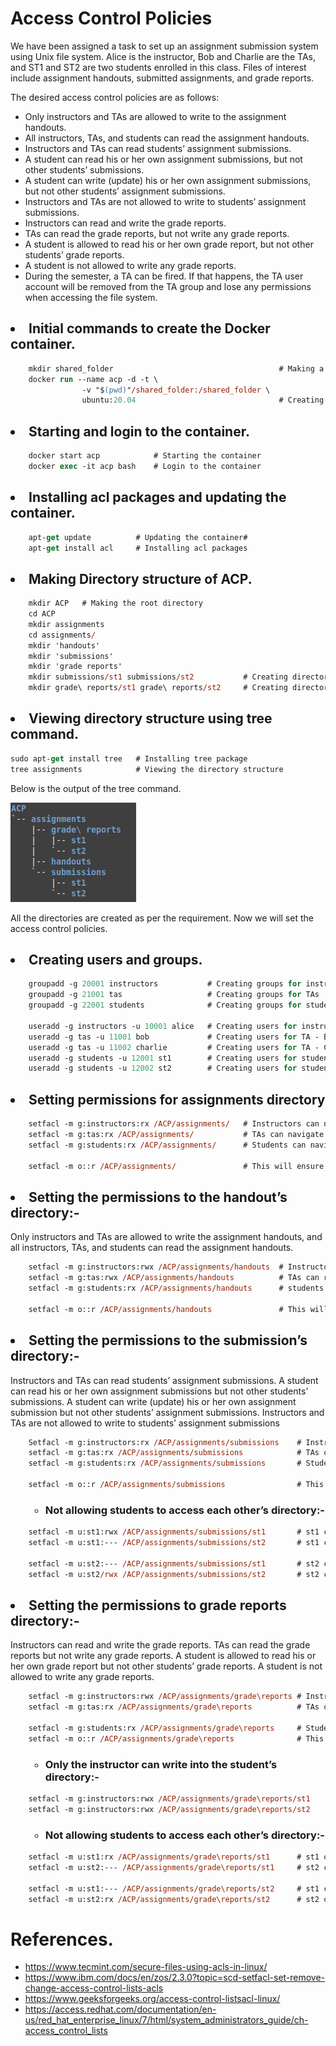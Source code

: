 # Access Control Policies

We have been assigned a task to set up an assignment submission system using Unix file system. Alice is the instructor, Bob and Charlie are the TAs, and ST1 and ST2 are two students enrolled in this class. Files of interest include assignment handouts, submitted assignments, and grade reports.  
   
The desired access control policies are as follows:
* Only instructors and TAs are allowed to write to the assignment handouts.
* All instructors, TAs, and students can read the assignment handouts.
* Instructors and TAs can read students’ assignment submissions.
* A student can read his or her own assignment submissions, but not other students’ submissions.
* A student can write (update) his or her own assignment submissions, but not other students’ assignment submissions.
* Instructors and TAs are not allowed to write to students’ assignment submissions.
* Instructors can read and write the grade reports.
* TAs can read the grade reports, but not write any grade reports.
* A student is allowed to read his or her own grade report, but not other students’ grade reports.
* A student is not allowed to write any grade reports.
* During the semester, a TA can be fired. If that happens, the TA user account will be removed from the TA group and lose any permissions when accessing the file system.

## <li> Initial commands to create the Docker container.
```ps 
    mkdir shared_folder                                     # Making a shared folder to share between host and container.
    docker run --name acp -d -t \   
                -v "$(pwd)"/shared_folder:/shared_folder \
                ubuntu:20.04                                # Creating the container.
```

## <li> Starting and login to the container.
```ps 
    docker start acp            # Starting the container
    docker exec -it acp bash    # Login to the container
``` 

## <li>Installing acl packages and updating the container.
```ps
    apt-get update          # Updating the container#  
    apt-get install acl     # Installing acl packages
```

## <li>Making Directory structure of ACP.
```ps
    mkdir ACP   # Making the root directory
    cd ACP
    mkdir assignments   
    cd assignments/
    mkdir 'handouts'
    mkdir 'submissions'
    mkdir 'grade reports'
    mkdir submissions/st1 submissions/st2           # Creating directories for students submissions
    mkdir grade\ reports/st1 grade\ reports/st2     # Creating directories for students grade reports
```

## <li>Viewing directory structure using tree command.
```ps
sudo apt-get install tree   # Installing tree package
tree assignments            # Viewing the directory structure
```
Below is the output of the tree command.

![image](directory%20structure.png)

All the directories are created as per the requirement. Now we will set the access control policies.

## <li>Creating users and groups.
```ps
    groupadd -g 20001 instructors           # Creating groups for instructors
    groupadd -g 21001 tas                   # Creating groups for TAs
    groupadd -g 22001 students              # Creating groups for students

    useradd -g instructors -u 10001 alice   # Creating users for instructor - Alice
    useradd -g tas -u 11001 bob             # Creating users for TA - Bob
    useradd -g tas -u 11002 charlie         # Creating users for TA - Charlie
    useradd -g students -u 12001 st1        # Creating users for student - ST1
    useradd -g students -u 12002 st2        # Creating users for student - ST2
```

## <li>Setting permissions for assignments directory
```ps
    setfacl -m g:instructors:rx /ACP/assignments/   # Instructors can navigate to the assignments directory
    setfacl -m g:tas:rx /ACP/assignments/           # TAs can navigate to the assignments directory
    setfacl -m g:students:rx /ACP/assignments/      # Students can navigate to the assignments directory

    setfacl -m o::r /ACP/assignments/               # This will ensure anyone else is not able to access the directory.
```

## <li>Setting the permissions to the handout’s directory:-
Only instructors and TAs are allowed to write the assignment handouts, and all instructors, TAs, and students can read the assignment handouts.

```ps
    setfacl -m g:instructors:rwx /ACP/assignments/handouts  # Instructor can read and write to the handouts directory
    setfacl -m g:tas:rwx /ACP/assignments/handouts          # TAs can read and write to the handouts directory
    setfacl -m g:students:rx /ACP/assignments/handouts      # students can only read the handouts directory
    
    setfacl -m o::r /ACP/assignments/handouts               # This will ensure anyone else is not able to access the directory.
```

## <li> Setting the permissions to the submission’s directory:-

Instructors and TAs can read students’ assignment submissions. A student can read his or her 
own assignment submissions but not other students’ submissions. A student can write (update) 
his or her own assignment submission but not other students’ assignment submissions.
Instructors and TAs are not allowed to write to students’ assignment submissions

```ps
    Setfacl -m g:instructors:rx /ACP/assignments/submissions    # Instructors can read students’ assignment submissions.
    setfacl -m g:tas:rx /ACP/assignments/submissions            # TAs can read students’ assignment submissions.
    setfacl -m g:students:rx /ACP/assignments/submissions       # Students can navigate to submissions folder but cannot create a new directory within it.
    
    setfacl -m o::r /ACP/assignments/submissions                # This will ensure anyone else is not able to access the directory.
```
### <ul><ul><li> Not allowing students to access each other’s directory:-
```ps
    setfacl -m u:st1:rwx /ACP/assignments/submissions/st1       # st1 can read and write to his own directory
    setfacl -m u:st1:--- /ACP/assignments/submissions/st2       # st1 cannot access st2’s directory
    
    setfacl -m u:st2:--- /ACP/assignments/submissions/st1       # st2 cannot access st1’s directory
    setfacl -m u:st2/rwx /ACP/assignments/submissions/st2       # st2 can read and write to his own directory
```
## <li>Setting the permissions to grade reports directory:-

Instructors can read and write the grade reports. TAs can read the grade reports but not write 
any grade reports. A student is allowed to read his or her own grade report but not other students’ grade reports. A student is not allowed to write any grade reports.

```ps
    setfacl -m g:instructors:rwx /ACP/assignments/grade\reports # Instructors can read and write the grade reports.
    setfacl -m g:tas:rx /ACP/assignments/grade\reports          # TAs can read the grade reports but not write any grade reports.
    
    setfacl -m g:students:rx /ACP/assignments/grade\reports     # Students can read their own grade reports but not other students’ grade reports.
    setfacl -m o::r /ACP/assignments/grade\reports              # This will ensure anyone else is not able to access the directory.
```
### <ul><ul><li>Only the instructor can write into the student’s directory:-
```ps
    setfacl -m g:instructors:rwx /ACP/assignments/grade\reports/st1     # Instructors can read and write the grade reports.
    setfacl -m g:instructors:rwx /ACP/assignments/grade\reports/st2     # Instructors can read and write the grade reports.
```

### <ul><ul><li> Not allowing students to access each other’s directory:-
```ps  
    setfacl -m u:st1:rx /ACP/assignments/grade\reports/st1      # st1 can read his own grade report
    setfacl -m u:st2:--- /ACP/assignments/grade\reports/st1     # st2 cannot access st1’s directory
    
    setfacl -m u:st1:--- /ACP/assignments/grade\reports/st2     # st1 cannot access st2’s directory
    setfacl -m u:st2:rx /ACP/assignments/grade\reports/st2      # st2 can read his own grade report
```

# References.

* https://www.tecmint.com/secure-files-using-acls-in-linux/ 
* https://www.ibm.com/docs/en/zos/2.3.0?topic=scd-setfacl-set-remove-change-access-control-lists-acls
*  https://www.geeksforgeeks.org/access-control-listsacl-linux/
*  https://access.redhat.com/documentation/en-us/red_hat_enterprise_linux/7/html/system_administrators_guide/ch-access_control_lists